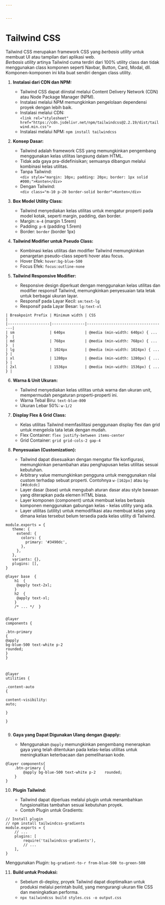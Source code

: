 ```yaml
---


---
```


<h1 id="tailwind-css">Tailwind CSS</h1>
<p>Tailwind CSS merupakan framework CSS yang  <em>berbasis utility</em>  untuk membuat UI atau tampilan dari aplikasi web.<br>
<em>Berbasis utility</em> artinya Tailwind cuma terdiri dari 100% utility class dan tidak menggunakan class komponen seperti Navbar, Button, Card, Modal, dll. Komponen-komponen ini kita buat sendiri dengan class utility.</p>
<ol>
<li>
<p><strong>Instalasi dari CDN dan NPM:</strong></p>
<ul>
<li>Tailwind CSS dapat diinstal melalui Content Delivery Network (CDN) atau Node Package Manager (NPM).</li>
<li>Instalasi melalui NPM memungkinkan pengelolaan dependensi proyek dengan lebih baik.</li>
<li>Instalasi melalui CDN:<br>
<code>&lt;link rel="stylesheet" href="https://cdn.jsdelivr.net/npm/tailwindcss@2.2.19/dist/tailwind.min.css"&gt;</code></li>
<li>Instalasi melalui NPM: <code>npm install tailwindcss</code></li>
</ul>
</li>
<li>
<p><strong>Konsep Dasar:</strong></p>
<ul>
<li>Tailwind adalah framework CSS yang memungkinkan pengembang menggunakan kelas utilitas langsung dalam HTML.</li>
<li>Tidak ada gaya pra-didefinisikan; semuanya dibangun melalui kombinasi kelas utilitas.</li>
<li>Tanpa Tailwind:<br>
<code>&lt;div style="margin: 10px; padding: 20px; border: 1px solid #000;"&gt;Konten&lt;/div&gt;</code></li>
<li>Dengan Tailwind:<br>
<code>&lt;div class="m-10 p-20 border-solid border"&gt;Konten&lt;/div&gt;</code></li>
</ul>
</li>
<li>
<p><strong>Box Model Utility Class:</strong></p>
<ul>
<li>Tailwind menyediakan kelas utilitas untuk mengatur properti pada model kotak, seperti margin, padding, dan border.</li>
<li>Margin: <code>m-4</code> (margin 1.5rem)</li>
<li>Padding: <code>p-6</code> (padding 1.5rem)</li>
<li>Border: <code>border</code> (border 1px)</li>
</ul>
</li>
<li>
<p><strong>Tailwind Modifier untuk Pseudo Class:</strong></p>
<ul>
<li>Kombinasi kelas utilitas dan modifier Tailwind memungkinkan penargetan pseudo-class seperti hover atau focus.</li>
<li>Hover Efek: <code>hover:bg-blue-500</code></li>
<li>Focus Efek: <code>focus:outline-none</code></li>
</ul>
</li>
<li>
<p><strong>Tailwind Responsive Modifier:</strong></p>
<ul>
<li>Responsive design diperkuat dengan menggunakan kelas utilitas dan modifier responsif Tailwind, memungkinkan penyesuaian tata letak untuk berbagai ukuran layar.</li>
<li>Responsif pada Layar Kecil: <code>sm:text-lg</code></li>
<li>Responsif pada Layar Besar: <code>lg:text-xl</code></li>
</ul>
</li>
</ol>
<pre class=" language-markdown"><code class="prism  language-markdown">| Breakpoint Prefix | Minimum width | CSS                                |
|-------------------|---------------|------------------------------------|
| sm                | 640px         | @media (min-width: 640px) { ... }  |
| md                | 768px         | @media (min-width: 768px) { ... }  |
| lg                | 1024px        | @media (min-width: 1024px) { ... } |
| xl                | 1280px        | @media (min-width: 1280px) { ... } |
| 2xl               | 1536px        | @media (min-width: 1536px) { ... } |
</code></pre>
<ol start="6">
<li>
<p><strong>Warna &amp; Unit Ukuran:</strong></p>
<ul>
<li>Tailwind menyediakan kelas utilitas untuk warna dan ukuran unit, mempermudah pengaturan properti-properti ini.</li>
<li>Warna Tebal Biru: <code>text-blue-800</code></li>
<li>Ukuran Lebar 50%: <code>w-1/2</code></li>
</ul>
</li>
<li>
<p><strong>Display Flex &amp; Grid Class:</strong></p>
<ul>
<li>Kelas utilitas Tailwind memfasilitasi penggunaan display flex dan grid untuk mengelola tata letak dengan mudah.</li>
<li>Flex Container: <code>flex justify-between items-center</code></li>
<li>Grid Container: <code>grid grid-cols-2 gap-4</code></li>
</ul>
</li>
<li>
<p><strong>Penyesuaian (Customization):</strong></p>
<ul>
<li>Tailwind dapat disesuaikan dengan mengatur file konfigurasi, memungkinkan penambahan atau penghapusan kelas utilitas sesuai kebutuhan.</li>
<li>Arbitrary value memungkinkan pengguna untuk menggunakan nilai custom terhadap sebuat properti. Contohnya <code>w-[162px]</code> atau <code>bg-[#dcdcdc]</code></li>
<li>Layer dasar (base) untuk mengubah aturan dasar atau style bawaan yang diterapkan pada elemen HTML biasa.</li>
<li>Layer komponen (component) untuk membuat kelas berbasis komponen menggunakan gabungan kelas - kelas utility yang ada.</li>
<li>Layer utilitas (utility) untuk memodifikasi atau membuat kelas yang dimana kelas tersebut belum tersedia pada kelas utility di Tailwind.</li>
</ul>
</li>
</ol>
<pre class=" language-css"><code class="prism  language-css"><span class="token selector">module<span class="token class">.exports</span> = </span><span class="token punctuation">{</span>
   <span class="token selector">theme: </span><span class="token punctuation">{</span>
     <span class="token selector">extend: </span><span class="token punctuation">{</span>
       <span class="token selector">colors: </span><span class="token punctuation">{</span>
         <span class="token property">primary</span><span class="token punctuation">:</span> <span class="token string">'#3490dc'</span>,
       <span class="token punctuation">}</span>,
     <span class="token punctuation">}</span>,
   <span class="token punctuation">}</span><span class="token selector">,
   variants: </span><span class="token punctuation">{</span><span class="token punctuation">}</span>,
   <span class="token property">plugins</span><span class="token punctuation">:</span> [],
<span class="token punctuation">}</span>
</code></pre>
<pre class=" language-css"><code class="prism  language-css"><span class="token atrule"><span class="token rule">@layer</span> base</span>  <span class="token punctuation">{</span>  
    <span class="token selector">h1  </span><span class="token punctuation">{</span>  
   	 <span class="token atrule"><span class="token rule">@apply</span> text-2xl<span class="token punctuation">;</span></span>  
    <span class="token punctuation">}</span>  
    <span class="token selector">h2  </span><span class="token punctuation">{</span>  
   	 <span class="token atrule"><span class="token rule">@apply</span> text-xl<span class="token punctuation">;</span></span>  
    <span class="token punctuation">}</span>  
    <span class="token comment">/* ... */</span>  <span class="token punctuation">}</span>

<span class="token atrule"><span class="token rule">@layer</span> components</span>  <span class="token punctuation">{</span>  
   <span class="token selector"><span class="token class">.btn-primary</span> </span><span class="token punctuation">{</span> 
   	<span class="token atrule"><span class="token rule">@apply</span> bg-blue-500 text-white p-2 rounded<span class="token punctuation">;</span></span> 
   	<span class="token punctuation">}</span>
<span class="token punctuation">}</span>

<span class="token atrule"><span class="token rule">@layer</span> utilities</span>  <span class="token punctuation">{</span>  
   <span class="token selector"><span class="token class">.content-auto</span>  </span><span class="token punctuation">{</span>  
   	<span class="token property">content-visibility</span><span class="token punctuation">:</span> auto<span class="token punctuation">;</span>  
   <span class="token punctuation">}</span>  
<span class="token punctuation">}</span>
</code></pre>
<ol start="9">
<li>
<p><strong>Gaya yang Dapat Digunakan Ulang dengan @apply:</strong></p>
<ul>
<li>Menggunakan <code>@apply</code> memungkinkan pengembang menerapkan gaya yang telah ditentukan pada kelas-kelas utilitas untuk meningkatkan keterbacaan dan pemeliharaan kode.</li>
</ul>
</li>
</ol>
<pre class=" language-css"><code class="prism  language-css"><span class="token atrule"><span class="token rule">@layer</span> components</span><span class="token punctuation">{</span>
	<span class="token selector"><span class="token class">.btn-primary</span> </span><span class="token punctuation">{</span> 
		<span class="token atrule"><span class="token rule">@apply</span> bg-blue-500 text-white p-2 	rounded<span class="token punctuation">;</span></span> 
	<span class="token punctuation">}</span>
<span class="token punctuation">}</span>
</code></pre>
<ol start="10">
<li>
<p><strong>Plugin Tailwind:</strong></p>
<ul>
<li>Tailwind dapat diperluas melalui plugin untuk menambahkan fungsionalitas tambahan sesuai kebutuhan proyek.</li>
<li>Contoh Plugin untuk Gradients:</li>
</ul>
</li>
</ol>
<pre class=" language-js"><code class="prism  language-js"><span class="token comment">// Install plugin  </span>
<span class="token comment">// npm install tailwindcss-gradients  </span>
module<span class="token punctuation">.</span>exports <span class="token operator">=</span> <span class="token punctuation">{</span> 
	<span class="token comment">// ...  </span>
	plugins<span class="token punctuation">:</span> <span class="token punctuation">[</span> 
		<span class="token function">require</span><span class="token punctuation">(</span><span class="token string">'tailwindcss-gradients'</span><span class="token punctuation">)</span><span class="token punctuation">,</span> 
		<span class="token comment">// ... </span>
	<span class="token punctuation">]</span><span class="token punctuation">,</span> 
<span class="token punctuation">}</span>
</code></pre>
<p>Menggunakan Plugin: <code>bg-gradient-to-r from-blue-500 to-green-500</code></p>
<ol start="11">
<li>
<p><strong>Build untuk Produksi:</strong></p>
<ul>
<li>Sebelum di-deploy, proyek Tailwind dapat dioptimalkan untuk produksi melalui perintah build, yang mengurangi ukuran file CSS dan meningkatkan performa.</li>
<li><code>npx tailwindcss build styles.css -o output.css</code></li>
</ul>
</li>
</ol>

